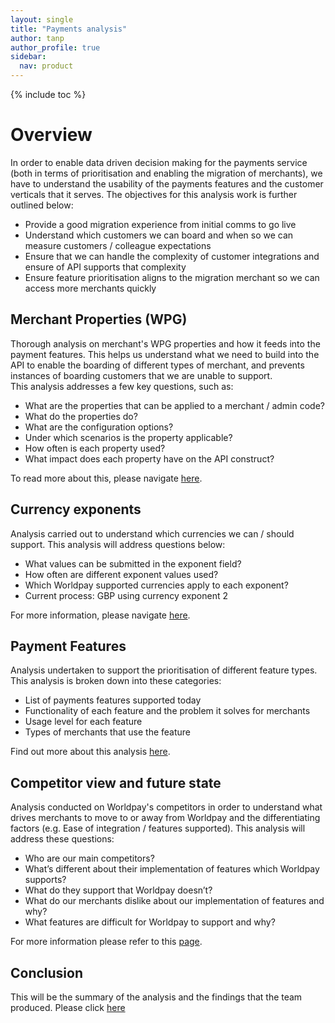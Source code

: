```yaml
---
layout: single
title: "Payments analysis"
author: tanp
author_profile: true
sidebar:
  nav: product
---
```


{% include toc %}


# Overview
In order to enable data driven decision making for the payments service (both in terms of prioritisation and enabling the migration of merchants), we have to understand the usability of the payments features and the customer verticals that it serves. The objectives for this analysis work is further outlined below: 
- Provide a good migration experience from  initial comms to go live
-	Understand which customers we can board and when so we can measure customers / colleague expectations
-	Ensure that we can handle the complexity of customer integrations and ensure of API supports that complexity
-	Ensure feature prioritisation aligns to the migration merchant so we can access more merchants quickly


## Merchant Properties (WPG)
Thorough analysis on merchant's WPG properties and how it feeds into the payment features. This helps us understand what we need to build into the API to enable the boarding of different types of merchant, and prevents instances of boarding customers that we are unable to support.  
This analysis addresses a few key questions, such as: 
- What are the properties that can be applied to a merchant / admin code?
-	What do the properties do?
-	What are the configuration options?
-	Under which scenarios is the property applicable?
-	How often is each property used?
-	What impact does each property have on the API construct?


To read more about this, please navigate [here](https://github.devops.worldpay.local/pages/com-worldpay-gateway/com-worldpay-gateway-site/product/paymentsanalysis/MerchantProperties/index). 

## Currency exponents 
Analysis carried out to understand which currencies we can / should support.
This analysis will address questions below: 
-	What values can be submitted in the exponent field? 
-	How often are different exponent values used?
-	Which Worldpay supported currencies apply to each exponent?
-	Current process: GBP using currency exponent 2  

For more information, please navigate [here](https://github.devops.worldpay.local/pages/com-worldpay-gateway/com-worldpay-gateway-site/product/paymentsanalysis/PaymentsFeature/currencyexponent).


## Payment Features 
Analysis undertaken to support the prioritisation of different feature types. 
This analysis is broken down into these categories: 
- List of payments features supported today
-	Functionality of each feature and the problem it solves for merchants
-	Usage level for each feature
-	Types of merchants that use the feature


Find out more about this analysis [here](..paymentsanalysis/paymentfeatures/index).


## Competitor view and future state
Analysis conducted on Worldpay's competitors in order to understand what drives merchants to move to or away from Worldpay and the differentiating factors (e.g. Ease of integration / features supported). 
This analysis will address these questions: 
-	Who are our main competitors?
-	What’s different about their implementation of features which Worldpay supports?
-	What do they support that Worldpay doesn’t?
-	What do our merchants dislike about our implementation of features and why?
-	What features are difficult for Worldpay to support and why? 


For more information please refer to this [page](). 

## Conclusion 

This will be the summary of the analysis and the findings that the team produced. Please click [here]()






